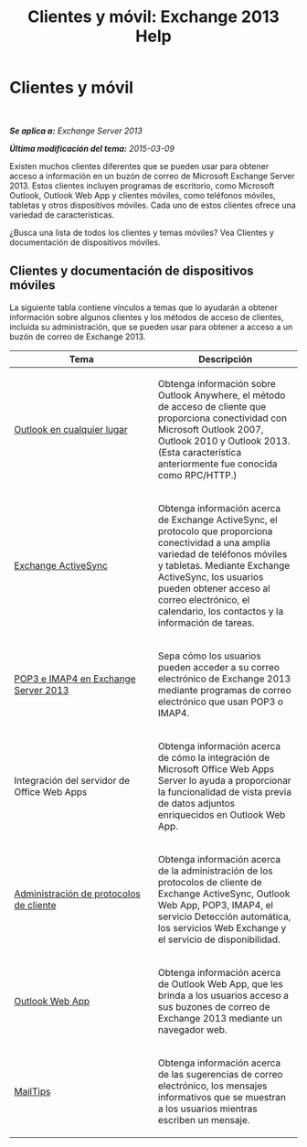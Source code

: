 ﻿---
title: 'Clientes y móvil: Exchange 2013 Help'
TOCTitle: Clientes y móvil
ms:assetid: d67342e7-6ee0-4228-9f84-721b2a53fb4c
ms:mtpsurl: https://technet.microsoft.com/es-es/library/JJ150572(v=EXCHG.150)
ms:contentKeyID: 48268743
ms.date: 04/23/2018
mtps_version: v=EXCHG.150
ms.translationtype: HT
---

# Clientes y móvil

 

_**Se aplica a:** Exchange Server 2013_

_**Última modificación del tema:** 2015-03-09_

Existen muchos clientes diferentes que se pueden usar para obtener acceso a información en un buzón de correo de Microsoft Exchange Server 2013. Estos clientes incluyen programas de escritorio, como Microsoft Outlook, Outlook Web App y clientes móviles, como teléfonos móviles, tabletas y otros dispositivos móviles. Cada uno de estos clientes ofrece una variedad de características.

¿Busca una lista de todos los clientes y temas móviles? Vea Clientes y documentación de dispositivos móviles.

## Clientes y documentación de dispositivos móviles

La siguiente tabla contiene vínculos a temas que lo ayudarán a obtener información sobre algunos clientes y los métodos de acceso de clientes, incluida su administración, que se pueden usar para obtener a acceso a un buzón de correo de Exchange 2013.


<table>
<colgroup>
<col style="width: 50%" />
<col style="width: 50%" />
</colgroup>
<thead>
<tr class="header">
<th>Tema</th>
<th>Descripción</th>
</tr>
</thead>
<tbody>
<tr class="odd">
<td><p><a href="outlook-anywhere-exchange-2013-help.md">Outlook en cualquier lugar</a></p></td>
<td><p>Obtenga información sobre Outlook Anywhere, el método de acceso de cliente que proporciona conectividad con Microsoft Outlook 2007, Outlook 2010 y Outlook 2013. (Esta característica anteriormente fue conocida como RPC/HTTP.)</p></td>
</tr>
<tr class="even">
<td><p><a href="exchange-activesync-exchange-2013-help.md">Exchange ActiveSync</a></p></td>
<td><p>Obtenga información acerca de Exchange ActiveSync, el protocolo que proporciona conectividad a una amplia variedad de teléfonos móviles y tabletas. Mediante Exchange ActiveSync, los usuarios pueden obtener acceso al correo electrónico, el calendario, los contactos y la información de tareas.</p></td>
</tr>
<tr class="odd">
<td><p><a href="pop3-and-imap4-in-exchange-server-2013-exchange-2013-help.md">POP3 e IMAP4 en Exchange Server 2013</a></p></td>
<td><p>Sepa cómo los usuarios pueden acceder a su correo electrónico de Exchange 2013 mediante programas de correo electrónico que usan POP3 o IMAP4.</p></td>
</tr>
<tr class="even">
<td><p>Integración del servidor de Office Web Apps</p></td>
<td><p>Obtenga información acerca de cómo la integración de Microsoft Office Web Apps Server lo ayuda a proporcionar la funcionalidad de vista previa de datos adjuntos enriquecidos en Outlook Web App.</p></td>
</tr>
<tr class="odd">
<td><p><a href="client-protocol-management-exchange-2013-help.md">Administración de protocolos de cliente</a></p></td>
<td><p>Obtenga información acerca de la administración de los protocolos de cliente de Exchange ActiveSync, Outlook Web App, POP3, IMAP4, el servicio Detección automática, los servicios Web Exchange y el servicio de disponibilidad.</p></td>
</tr>
<tr class="even">
<td><p><a href="outlook-web-app-exchange-2013-help.md">Outlook Web App</a></p></td>
<td><p>Obtenga información acerca de Outlook Web App, que les brinda a los usuarios acceso a sus buzones de correo de Exchange 2013 mediante un navegador web.</p></td>
</tr>
<tr class="odd">
<td><p><a href="mailtips-exchange-2013-help.md">MailTips</a></p></td>
<td><p>Obtenga información acerca de las sugerencias de correo electrónico, los mensajes informativos que se muestran a los usuarios mientras escriben un mensaje.</p></td>
</tr>
</tbody>
</table>

